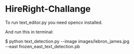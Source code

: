 # HireRight-Challange

To run text_editor.py you need opencv installed.

And run this in terminal:

$ python text_detection.py --image images/lebron_james.jpg \
	--east frozen_east_text_detection.pb
  
